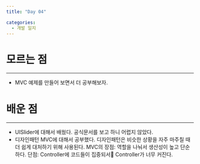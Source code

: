 ```yaml
---
title: "Day 04"

categories:
  - 개발 일지
---
```


# 모르는 점
***
- MVC 예제를 만들어 보면서 더 공부해보자.

# 배운 점
***
- UISlider에 대해서 배웠다. 공식문서를 보고 하니 어렵지 않았다.
- 디자인패턴 MVC에 대해서 공부했다. 디자인패턴은 비슷한 상황을 자주 마주칠 때 더 쉽게 대처하기 위해 사용된다.
MVC의 장점: 역할을 나눠서 생산성이 높고 단순하다. 단점: Controller에 코드들이 집중되서 Controller가 너무 커진다.
